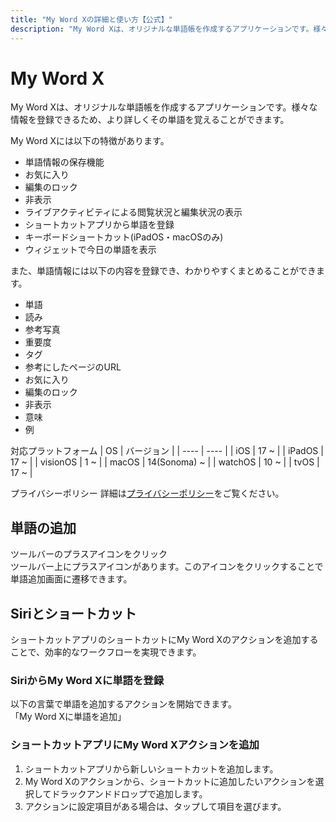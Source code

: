 ```yaml
---
title: "My Word Xの詳細と使い方【公式】"
description: "My Word Xは、オリジナルな単語帳を作成するアプリケーションです。様々な情報を登録できるため、より詳しくその単語を覚えることができます。"
---
```


# My Word X

My Word Xは、オリジナルな単語帳を作成するアプリケーションです。様々な情報を登録できるため、より詳しくその単語を覚えることができます。

My Word Xには以下の特徴があります。
- 単語情報の保存機能
- お気に入り
- 編集のロック
- 非表示
- ライブアクティビティによる閲覧状況と編集状況の表示
- ショートカットアプリから単語を登録
- キーボードショートカット(iPadOS・macOSのみ)
- ウィジェットで今日の単語を表示

また、単語情報には以下の内容を登録でき、わかりやすくまとめることができます。

- 単語
- 読み
- 参考写真
- 重要度
- タグ
- 参考にしたページのURL
- お気に入り
- 編集のロック
- 非表示
- 意味
- 例

対応プラットフォーム
| OS | バージョン |
| ---- | ---- |
| iOS | 17 ~ |
| iPadOS | 17 ~ |
| visionOS | 1 ~ |
| macOS | 14(Sonoma) ~ |
| watchOS | 10 ~ |
| tvOS | 17 ~ |

プライバシーポリシー
詳細は[プライバシーポリシー](/privacy)をご覧ください。

## 単語の追加
ツールバーのプラスアイコンをクリック  
ツールバー上にプラスアイコンがあります。このアイコンをクリックすることで単語追加画面に遷移できます。

## Siriとショートカット
ショートカットアプリのショートカットにMy Word Xのアクションを追加することで、効率的なワークフローを実現できます。
### SiriからMy Word Xに単語を登録
以下の言葉で単語を追加するアクションを開始できます。  
「My Word Xに単語を追加」
### ショートカットアプリにMy Word Xアクションを追加
1. ショートカットアプリから新しいショートカットを追加します。
2. My Word Xのアクションから、ショートカットに追加したいアクションを選択してドラックアンドドロップで追加します。
3. アクションに設定項目がある場合は、タップして項目を選びます。